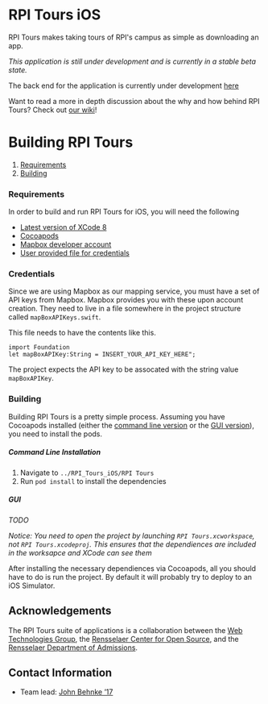 # RPI Tours iOS

RPI Tours makes taking tours of RPI's campus as simple as downloading an app.

*This application is still under development and is currently in a stable beta state.*

The back end for the application is currently under development [here](https://github.com/kelleyb/RPI-Tours-Backend)

Want to read a more in depth discussion about the why and how behind RPI Tours? Check out [our wiki]()!
	
# Building RPI Tours
1. [Requirements](#Requirements)
2. [Building](#Building)


### Requirements
In order to build and run RPI Tours for iOS, you will need the following

* [Latest version of XCode 8](https://developer.apple.com/xcode/)
* [Cocoapods](https://cocoapods.org)
* [Mapbox developer account](https://www.mapbox.com)
* [User provided file for credentials](#Credentials)

### Credentials
Since we are using Mapbox as our mapping service, you must have a set of API keys from Mapbox. Mapbox provides you with these upon account creation. They need to live in a file somewhere in the project structure called `mapBoxAPIKeys.swift`.

This file needs to have the contents like this.

    import Foundation
    let mapBoxAPIKey:String = INSERT_YOUR_API_KEY_HERE";
The project expects the API key to be assocated with the string value `mapBoxAPIKey`.

### Building
Building RPI Tours is a pretty simple process. Assuming you have Cocoapods installed (either the [command line version](#Command-Line-Installation) or the [GUI version](#GUI)), you need to install the pods.

##### Command Line Installation
1. Navigate to `../RPI_Tours_iOS/RPI Tours` 
2. Run `pod install` to install the dependencies

##### GUI
*TODO*

*Notice: You need to open the project by launching `RPI Tours.xcworkspace`, not `RPI Tours.xcodeproj`. This ensures that the dependiences are included in the worksapce and XCode can see them*

After installing the necessary dependiences via Cocoapods, all you should have to do is run the project. By default it will probably try to deploy to an iOS Simulator.


## Acknowledgements

The RPI Tours suite of applications is a collaboration between the [Web Technologies Group](http://www.rpiwtg.com/), the [Rensselaer Center for Open Source](http://rcos.io/), and the [Rensselaer Department of Admissions](http://admissions.rpi.edu/).

## Contact Information

* Team lead: [John Behnke ’17](behnkj@rpi.edu)

